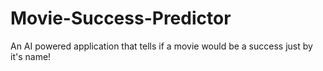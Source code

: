 # Movie-Success-Predictor

An AI powered application that tells if a movie would be a success just by it's name!

